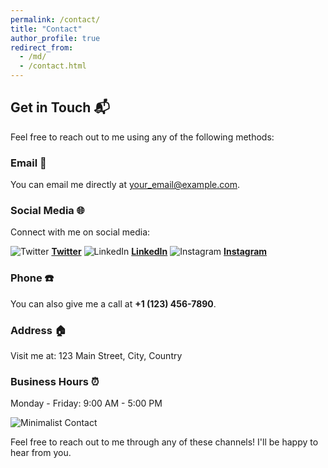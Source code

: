 ```yaml
---
permalink: /contact/
title: "Contact"
author_profile: true
redirect_from: 
  - /md/
  - /contact.html
---
```


## Get in Touch 📬

Feel free to reach out to me using any of the following methods:

### Email 📧

You can email me directly at [your_email@example.com](mailto:your_email@example.com).

### Social Media 🌐

Connect with me on social media:

![Twitter](https://img.icons8.com/color/24/000000/twitter.png) **[Twitter](https://twitter.com/YourTwitterHandle)**
![LinkedIn](https://img.icons8.com/color/24/000000/linkedin.png) **[LinkedIn](https://www.linkedin.com/in/yourprofile)**
![Instagram](https://img.icons8.com/color/24/000000/instagram-new.png) **[Instagram](https://www.instagram.com/YourInstagramHandle)**

### Phone ☎️

You can also give me a call at **+1 (123) 456-7890**.

### Address 🏠

Visit me at:
123 Main Street, City, Country

### Business Hours ⏰

Monday - Friday: 9:00 AM - 5:00 PM

![Minimalist Contact](https://via.placeholder.com/500x300)

Feel free to reach out to me through any of these channels! I'll be happy to hear from you.
